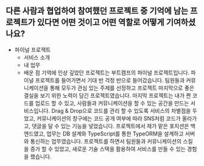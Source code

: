 ## 다른 사람과 협업하여 참여했던 프로젝트 중 기억에 남는 프로젝트가 있다면 어떤 것이고 어떤 역할로 어떻게 기여하셨나요?
- 파이널 프로젝트
  - 서비스 소개
  - 내 업무
  - 배운 점
기억에 인상 깊었던 프로젝트는 부트캠프의 파이널 프로젝트입니다. 파이널 프로젝트를 들어가면서 기대 반 걱정 반으로 들어갔습니다. 팀원들과 커뮤니케이션을 통해 모두가 관심 있는 주제를 선정하고 프로젝트 마지막으로 좋은 결실을 보기 위한 노력이 담긴 프로젝트였습니다.
마지막 프로젝트는 내가 짠 코드를 업로드 할 수 있고, 사람들과 커뮤니케이션을 할 수 있는 공간을 만드는 서비스입니다. Drag & Drop으로 코드를 관리 할 수 있도록 서비스의 차별점을 두었고, 커뮤니케이션의 창구에는 코드 공개 여부에 따라 SNS처럼 코드가 올라가고, 댓글을 달 수 있는 기능을 넣었습니다.
프로젝트에서 제가 맡은 포지션은 백엔드였고, 업무는 DB 설계와 TypeScript를 통한 TypeORM을 설계하고 서버와 통신하는 업무였습니다.
프로젝트를 하면서 팀원들과 커뮤니케이션의 스킬을 증가 할 수 있었고, 새로운 기술 스택을 활용하여 서비스를 만들 수 있는 경험을 했습니다.